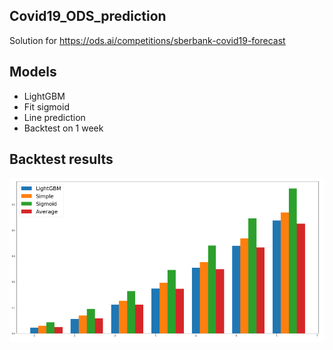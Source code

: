 ## Covid19_ODS_prediction
Solution for https://ods.ai/competitions/sberbank-covid19-forecast
## Models
- LightGBM
- Fit sigmoid
- Line prediction
- Backtest on 1 week
## Backtest results
![Графики](https://github.com/ArefievMC/Covid19_ODS_prediction/blob/master/BackTest.PNG)
